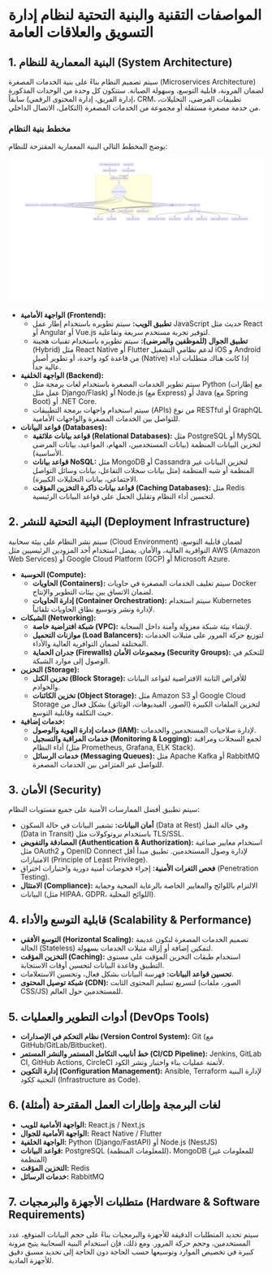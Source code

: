 # المواصفات التقنية والبنية التحتية لنظام إدارة التسويق والعلاقات العامة

## 1. البنية المعمارية للنظام (System Architecture)

سيتم تصميم النظام بناءً على بنية الخدمات المصغرة (Microservices Architecture) لضمان المرونة، قابلية التوسع، وسهولة الصيانة. ستتكون كل وحدة من الوحدات المذكورة سابقاً (إدارة الفريق، إدارة المحتوى الرقمي، CRM، تطبيقات المرضى، التحليلات، التكامل، الاتصال الداخلي) من خدمة مصغرة مستقلة أو مجموعة من الخدمات المصغرة.

### مخطط بنية النظام

يوضح المخطط التالي البنية المعمارية المقترحة للنظام:

![مخطط بنية النظام](system_architecture_diagram.png)

*   **الواجهة الأمامية (Frontend):**
    *   **تطبيق الويب:** سيتم تطويره باستخدام إطار عمل JavaScript حديث مثل React أو Angular أو Vue.js لتوفير تجربة مستخدم سريعة وتفاعلية.
    *   **تطبيق الجوال (للموظفين والمرضى):** سيتم تطويره باستخدام تقنيات هجينة (Hybrid) مثل React Native أو Flutter لدعم نظامي التشغيل iOS و Android من قاعدة كود واحدة، أو تطوير أصيل (Native) إذا كانت هناك متطلبات أداء عالية جداً.
*   **الواجهة الخلفية (Backend):**
    *   سيتم تطوير الخدمات المصغرة باستخدام لغات برمجة مثل Python (مع إطارات عمل مثل Django/Flask) أو Node.js (مع Express) أو Java (مع Spring Boot) أو .NET Core.
    *   سيتم استخدام واجهات برمجة التطبيقات (APIs) من نوع RESTful أو GraphQL للتواصل بين الخدمات المصغرة والواجهات الأمامية.
*   **قواعد البيانات (Databases):**
    *   **قواعد بيانات علائقية (Relational Databases):** مثل PostgreSQL أو MySQL لتخزين البيانات المنظمة (بيانات المستخدمين، المهام، المواعيد، بيانات المرضى الأساسية).
    *   **قواعد بيانات NoSQL:** مثل MongoDB أو Cassandra لتخزين البيانات غير المنظمة أو شبه المنظمة (مثل بيانات سجلات التفاعل، بيانات وسائل التواصل الاجتماعي، بيانات التحليلات الكبيرة).
    *   **قواعد بيانات ذاكرة التخزين المؤقت (Caching Databases):** مثل Redis لتحسين أداء النظام وتقليل الحمل على قواعد البيانات الرئيسية.

## 2. البنية التحتية للنشر (Deployment Infrastructure)

سيتم نشر النظام على بيئة سحابية (Cloud Environment) لضمان قابلية التوسع، التوافرية العالية، والأمان. يفضل استخدام أحد المزودين الرئيسيين مثل AWS (Amazon Web Services) أو Google Cloud Platform (GCP) أو Microsoft Azure.

*   **الحوسبة (Compute):**
    *   **الحاويات (Containers):** سيتم تغليف الخدمات المصغرة في حاويات Docker لضمان الاتساق بين بيئات التطوير والإنتاج.
    *   **إدارة الحاويات (Container Orchestration):** سيتم استخدام Kubernetes لإدارة ونشر وتوسيع نطاق الحاويات تلقائياً.
*   **الشبكات (Networking):**
    *   **شبكة افتراضية خاصة (VPC):** لإنشاء بيئة شبكة معزولة وآمنة داخل السحابة.
    *   **موازنات التحميل (Load Balancers):** لتوزيع حركة المرور على مثيلات الخدمات المختلفة لضمان التوافرية العالية والأداء.
    *   **جدران الحماية (Firewalls) ومجموعات الأمان (Security Groups):** للتحكم في الوصول إلى موارد الشبكة.
*   **التخزين (Storage):**
    *   **تخزين الكتل (Block Storage):** للأقراص الثابتة الافتراضية لقواعد البيانات والخوادم.
    *   **تخزين الكائنات (Object Storage):** مثل Amazon S3 أو Google Cloud Storage لتخزين الملفات الكبيرة (الصور، الفيديوهات، الوثائق) بشكل فعال من حيث التكلفة وقابلية التوسع.
*   **خدمات إضافية:**
    *   **خدمات إدارة الهوية والوصول (IAM):** لإدارة صلاحيات المستخدمين والخدمات.
    *   **خدمات المراقبة والتسجيل (Monitoring & Logging):** لجمع السجلات ومراقبة أداء النظام (مثل Prometheus, Grafana, ELK Stack).
    *   **خدمات الرسائل (Messaging Queues):** مثل Apache Kafka أو RabbitMQ للتواصل غير المتزامن بين الخدمات المصغرة.

## 3. الأمان (Security)

سيتم تطبيق أفضل الممارسات الأمنية على جميع مستويات النظام:

*   **أمان البيانات:** تشفير البيانات في حالة السكون (Data at Rest) وفي حالة النقل (Data in Transit) باستخدام بروتوكولات مثل TLS/SSL.
*   **المصادقة والتفويض (Authentication & Authorization):** استخدام معايير صناعية مثل OAuth2 و OpenID Connect لإدارة وصول المستخدمين. تطبيق مبدأ أقل الامتيازات (Principle of Least Privilege).
*   **فحص الثغرات الأمنية:** إجراء فحوصات أمنية دورية واختبارات اختراق (Penetration Testing).
*   **الامتثال (Compliance):** الالتزام باللوائح والمعايير الخاصة بالرعاية الصحية وحماية البيانات (مثل HIPAA، GDPR، اللوائح المحلية).

## 4. قابلية التوسع والأداء (Scalability & Performance)

*   **التوسع الأفقي (Horizontal Scaling):** تصميم الخدمات المصغرة لتكون عديمة الحالة (Stateless) لتمكين إضافة أو إزالة مثيلات الخدمات بسهولة.
*   **التخزين المؤقت (Caching):** استخدام طبقات التخزين المؤقت على مستوى التطبيق وقاعدة البيانات لتحسين أوقات الاستجابة.
*   **تحسين قواعد البيانات:** فهرسة البيانات بشكل فعال، وتحسين الاستعلامات.
*   **شبكة توصيل المحتوى (CDN):** لتسريع تسليم المحتوى الثابت (الصور، ملفات CSS/JS) للمستخدمين حول العالم.

## 5. أدوات التطوير والعمليات (DevOps Tools)

*   **نظام التحكم في الإصدارات (Version Control System):** Git (مع GitHub/GitLab/Bitbucket).
*   **خط أنابيب التكامل المستمر والنشر المستمر (CI/CD Pipeline):** Jenkins, GitLab CI, GitHub Actions, CircleCI لأتمتة عمليات بناء واختبار ونشر الكود.
*   **إدارة التكوين (Configuration Management):** Ansible, Terraform لإدارة البنية التحتية ككود (Infrastructure as Code).

## 6. لغات البرمجة وإطارات العمل المقترحة (أمثلة)

*   **الواجهة الأمامية للويب:** React.js / Next.js
*   **الواجهة الأمامية للجوال:** React Native / Flutter
*   **الواجهة الخلفية:** Python (Django/FastAPI) أو Node.js (NestJS)
*   **قواعد البيانات:** PostgreSQL (للمعلومات المنظمة)، MongoDB (للمعلومات غير المنظمة)
*   **التخزين المؤقت:** Redis
*   **خدمات الرسائل:** RabbitMQ

## 7. متطلبات الأجهزة والبرمجيات (Hardware & Software Requirements)

سيتم تحديد المتطلبات الدقيقة للأجهزة والبرمجيات بناءً على حجم البيانات المتوقع، عدد المستخدمين، وحجم حركة المرور. ومع ذلك، فإن استخدام البنية السحابية يتيح مرونة كبيرة في تخصيص الموارد وتوسيعها حسب الحاجة دون الحاجة إلى تحديد مسبق دقيق للأجهزة المادية.
